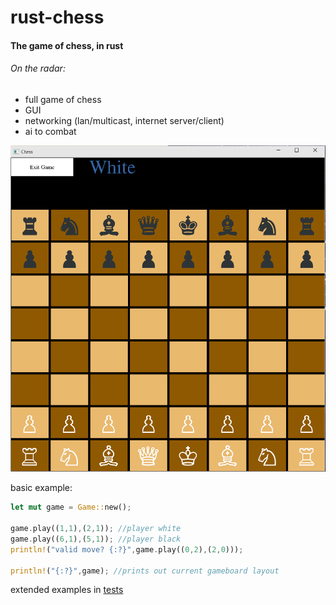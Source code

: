 # rust-chess

#### The game of chess, in rust ####

###### On the radar: ######
- full game of chess
- GUI
- networking (lan/multicast, internet server/client)
- ai to combat


![screenshot](screenshot.png?raw=true)


basic example:
```rust
let mut game = Game::new();

game.play((1,1),(2,1)); //player white
game.play((6,1),(5,1)); //player black
println!("valid move? {:?}",game.play((0,2),(2,0)));

println!("{:?}",game); //prints out current gameboard layout
```

extended examples in [tests](tests/lib.rs)